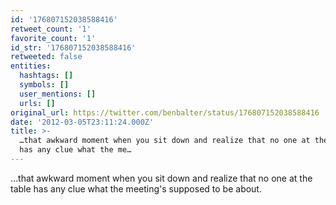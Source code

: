 ```yaml
---
id: '176807152038588416'
retweet_count: '1'
favorite_count: '1'
id_str: '176807152038588416'
retweeted: false
entities:
  hashtags: []
  symbols: []
  user_mentions: []
  urls: []
original_url: https://twitter.com/benbalter/status/176807152038588416
date: '2012-03-05T23:11:24.000Z'
title: >-
  …that awkward moment when you sit down and realize that no one at the table
  has any clue what the me…
---
```


…that awkward moment when you sit down and realize that no one at the table has any clue what the meeting's supposed to be about.